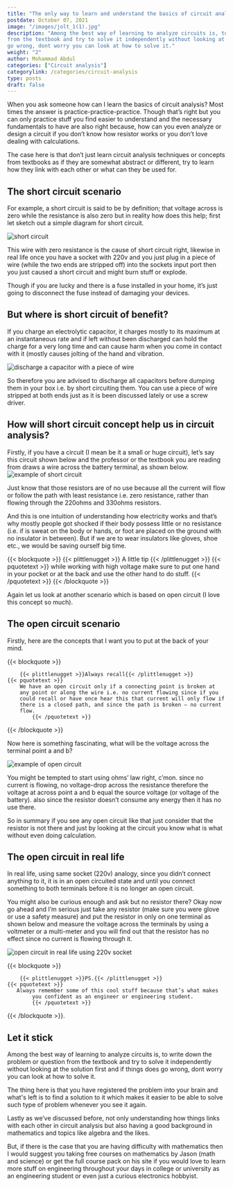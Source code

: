 ```yaml
---
title: "The only way to learn and understand the basics of circuit analysis"
postdate: October 07, 2021
image: "/images/jolt_1(1).jpg"
description: "Among the best way of learning to analyze circuits is, to write down the problem or question
from the textbook and try to solve it independently without looking at the solution first and if things does
go wrong, dont worry you can look at how to solve it."
weight: "2"
author: Mohammad Abdul
categories: ["Circuit analysis"]
categorylink: /categories/circuit-analysis
type: posts
draft: false
---
```


When you ask someone how can I learn the basics of circuit analysis?
Most times the answer is practice-practice-practice. Though that’s
right but you can only practice stuff you find easier to understand
and the necessary fundamentals to have are also right because, how
can you even analyze or design a circuit if you don’t know how
resistor works or you don’t love dealing with calculations.

The case here is that don’t just learn circuit analysis techniques
or concepts from textbooks as if they are somewhat abstract or
different, try to learn how they link with each other or what can
they be used for.

## The short circuit scenario

For example, a short circuit is said to be by definition; that
voltage across is zero while the resistance is also zero but in
reality how does this help; first let sketch out a simple diagram
for short circuit.

![short circuit](/images/sc_2.jpg)

This wire with zero resistance is the cause of short circuit right,
likewise in real life once you have a socket with 220v and you just
plug in a piece of wire (while the two ends are stripped off) into
the sockets input port then you just caused a short circuit and
might burn stuff or explode.

Though if you are lucky and there is a fuse installed in your home,
it’s just going to disconnect the fuse instead of damaging your
devices.

## But where is short circuit of benefit?

If you charge an electrolytic capacitor, it charges mostly to its
maximum at an instantaneous rate and if left without been discharged
can hold the charge for a very long time and can cause
harm when you come in contact with it (mostly causes jolting of the
hand and vibration.

![discharge a capacitor with a piece of wire](</images/jolt_1(1).jpg>)

So therefore you are advised to discharge all capacitors before
dumping them in your box i.e. by short circuiting them. You can use
a piece of wire stripped at both ends just as it is been discussed
lately or use a screw driver.

## How will short circuit concept help us in circuit analysis?

Firstly, if you have a circuit (I mean be it a small or huge
circuit), let’s say this circuit shown below and the professor or the
textbook you are reading from draws a wire across the battery
terminal, as shown below.
![example of short circuit](/images/prof_2.jpg)

Just know that those resistors are of no use because all the current
will flow or follow the path with least resistance i.e. zero
resistance, rather than flowing through the 220ohms and 330ohms
resistors.

And this is one intuition of understanding how electricity works and
that’s why mostly people got shocked if their body possess little or no
resistance (i.e. if is sweat on the body
or hands, or foot are placed on the ground with no insulator in
between). But if we are to wear insulators like gloves, shoe etc.,
we would be saving ourself big time.

{{< blockquote >}}
{{< plittlenugget >}} A little tip {{< /plittlenugget >}}
{{< pquotetext >}}
while working with high voltage make sure to put one hand in your
pocket or at the back and use the other hand to do stuff.
{{< /pquotetext >}}
{{< /blockquote >}}

Again let us look at another scenario which is based on open circuit
(I love this concept so much).

## The open circuit scenario

Firstly, here are the concepts that I want you to put at the back of
your mind.

{{< blockquote >}}

        {{< plittlenugget >}}Always recall{{< /plittlenugget >}}
    {{< pquotetext >}}
        We have an open circuit only if a connecting point is broken at
        any point or along the wire i.e. no current flowing since if you
        could recall or have once hear this that current will only flow if
        there is a closed path, and since the path is broken – no current
        flow.
            {{< /pquotetext >}}

{{< /blockquote >}}

Now here is something fascinating, what will be the voltage across
the terminal point a and b?

![example of open circuit](/images/ocscenario_2.jpg)

You might be tempted to start using ohms’ law right, c’mon. since no
current is flowing, no voltage-drop across the resistance therefore
the voltage at across point a and b equal the source voltage (or
voltage of the battery). also since the resistor doesn’t consume any
energy then it has no use there.

So in summary if you see any open circuit like that just consider
that the resistor is not there and just by looking at the circuit
you know what is what without even doing calculation.

## The open circuit in real life

In real life, using same socket (220v) analogy, since you didn’t
connect anything to it, it is in an open circuited state and until
you connect something to both terminals before it is no longer an
open circuit.

You might also be curious enough and ask but no resistor there? Okay
now go ahead and I’m serious just take any resistor (make sure you
were glove or use a safety measure) and put the resistor in only on
one terminal as shown below and measure the voltage across the
terminals by using a voltmeter or a multi-meter and you will find
out that the resistor has no effect since no current is flowing
through it.

![open circuit in real life using 220v socket](/images/sockettest_3.jpg)

{{< blockquote >}}

        {{< plittlenugget >}}PS.{{< /plittlenugget >}}
    {{< pquotetext >}}
       Always remember some of this cool stuff because that’s what makes
            you confident as an engineer or engineering student.
            {{< /pquotetext >}}

{{< /blockquote >}}\.

## Let it stick

Among the best way of learning to analyze circuits is, to write down the problem or question
from the textbook and try to solve it independently without looking at the solution first and if things does
go wrong, dont worry you can look at how to solve it.

The thing here is that you have registered the
problem into your brain and what's left is to find a solution to it which makes it easier to be able to solve
such type of problem whenever you see it again.

Lastly as we’ve discussed before, not only understanding how things
links with each other in circuit analysis but also having a good
background in mathematics and topics like algebra and the likes.

But, if there is the case that you are having difficulty with
mathematics then I would suggest you taking free courses on
mathematics by Jason (math and science) or get the full course pack
on his site if you would love to learn more stuff on engineering
throughout your days in college or university as an engineering
student or even just a curious electronics hobbyist.

 <!-- <p>love to ease the journey of learning circuit analysis here are comprehensive list of resourses you can bookmark
        to help you learn circuit analysis</p> -->
